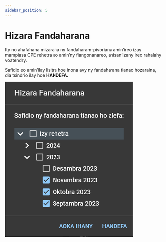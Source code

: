 ```yaml
---
sidebar_position: 5
---
```


# Hizara Fandaharana

Ity no ahafahana mizarana ny fandaharam-pivoriana amin’ireo izay mampiasa CPE rehetra ao amin’ny fiangonanareo, anisan’izany ireo rahalahy voatendry.

Safidio eo amin’ilay lisitra hoe inona avy ny fandaharana tianao hozaraina, dia tsindrio ilay hoe **HANDEFA.**

![Meeting Schedule Share](./cpe_meeting_schedule_share.png)
